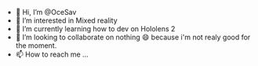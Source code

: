 - 👋 Hi, I’m @OceSav
- 👀 I’m interested in Mixed reality
- 🌱 I’m currently learning how to dev on Hololens 2
- 💞️ I’m looking to collaborate on nothing :smile: because i'm not realy good for the moment.
- 📫 How to reach me ...

<!---
OceSav/OceSav is a ✨ special ✨ repository because its `README.md` (this file) appears on your GitHub profile.
You can click the Preview link to take a look at your changes.
--->
